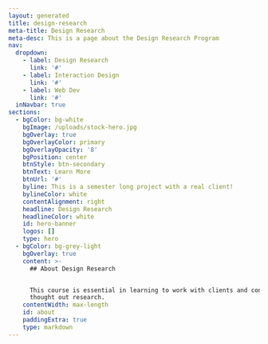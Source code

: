 ```yaml
---
layout: generated
title: design-research
meta-title: Design Research
meta-desc: This is a page about the Design Research Program
nav:
  dropdown:
    - label: Design Research
      link: '#'
    - label: Interaction Design
      link: '#'
    - label: Web Dev
      link: '#'
  inNavbar: true
sections:
  - bgColor: bg-white
    bgImage: /uploads/stock-hero.jpg
    bgOverlay: true
    bgOverlayColor: primary
    bgOverlayOpacity: '8'
    bgPosition: center
    btnStyle: btn-secondary
    btnText: Learn More
    btnUrl: '#'
    byline: This is a semester long project with a real client!
    bylineColor: white
    contentAlignment: right
    headline: Design Research
    headlineColor: white
    id: hero-banner
    logos: []
    type: hero
  - bgColor: bg-grey-light
    bgOverlay: true
    content: >-
      ## About Design Research


      This course is essential in learning to work with clients and conduct well
      thought out research.
    contentWidth: max-length
    id: about
    paddingExtra: true
    type: markdown
---
```


